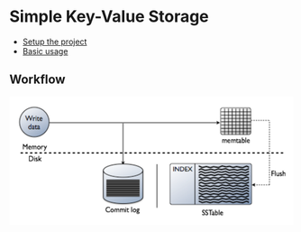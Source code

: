 # Simple Key-Value Storage

- [Setup the project](docs/SETUP.md)
- [Basic usage](docs/USAGE.md)

## Workflow
![Workflow](/docs/img/workflow.png)
